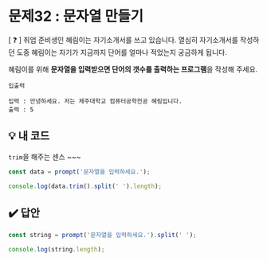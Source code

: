 # 문제32 : 문자열 만들기

[ ❓ ] 취업 준비생인 혜림이는 자기소개서를 쓰고 있습니다. 열심히 자기소개서를 작성하던 도중 혜림이는 자기가 지금까지 단어를 얼마나 적었는지 궁금하게 됩니다. 

혜림이를 위해 **문자열을 입력받으면 단어의 갯수를 출력하는 프로그램**을 작성해 주세요.

```
입출력

입력 : 안녕하세요. 저는 제주대학교 컴퓨터공학전공 혜림입니다.
출력 : 5
```


## 💡 내 코드
`trim`을 해주는 센스 ~~~

```js
const data = prompt('문자열을 입력하세요.');

console.log(data.trim().split(' ').length);
```


## ✔️ 답안
```js
const string = prompt('문자열을 입력하세요.').split(' ');

console.log(string.length);
```





